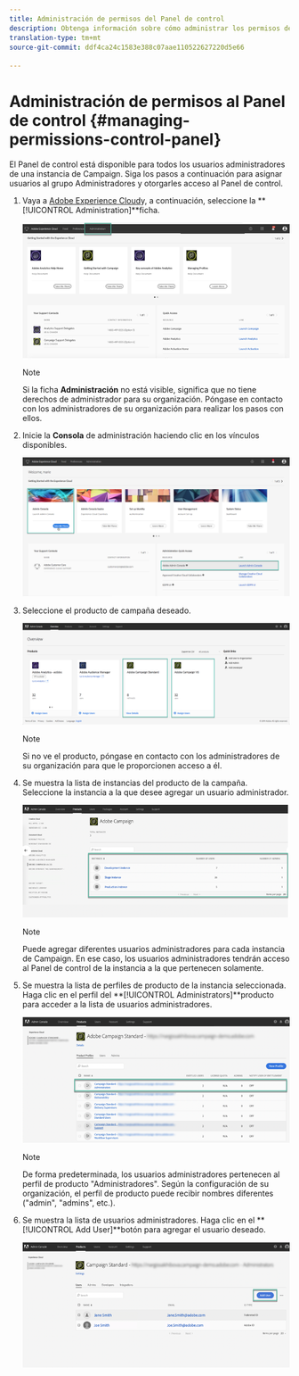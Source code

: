 ```yaml
---
title: Administración de permisos del Panel de control
description: Obtenga información sobre cómo administrar los permisos del Panel de control
translation-type: tm+mt
source-git-commit: ddf4ca24c1583e388c07aae110522627220d5e66

---
```



# Administración de permisos al Panel de control {#managing-permissions-control-panel}

El Panel de control está disponible para todos los usuarios administradores de una instancia de Campaign. Siga los pasos a continuación para asignar usuarios al grupo Administradores y otorgarles acceso al Panel de control.

1. Vaya a [Adobe Experience Cloud](https://experiencecloud.adobe.com/)y, a continuación, seleccione la **[!UICONTROL Administration]**ficha.

   ![](assets/do-not-localize/control_panel_add_user1.png)

   >[!NOTE]
   >
   >Si la ficha <b>Administración</b> no está visible, significa que no tiene derechos de administrador para su organización. Póngase en contacto con los administradores de su organización para realizar los pasos con ellos.

1. Inicie la **Consola** de administración haciendo clic en los vínculos disponibles.

   ![](assets/do-not-localize/control_panel_admin1.png)

1. Seleccione el producto de campaña deseado.

   ![](assets/do-not-localize/control_panel_add_user3.png)

   >[!NOTE]
   >
   >Si no ve el producto, póngase en contacto con los administradores de su organización para que le proporcionen acceso a él.

1. Se muestra la lista de instancias del producto de la campaña. Seleccione la instancia a la que desee agregar un usuario administrador.

   ![](assets/do-not-localize/control_panel_add_user4.png)

   >[!NOTE]
   >
   >Puede agregar diferentes usuarios administradores para cada instancia de Campaign. En ese caso, los usuarios administradores tendrán acceso al Panel de control de la instancia a la que pertenecen solamente.

1. Se muestra la lista de perfiles de producto de la instancia seleccionada. Haga clic en el perfil del **[!UICONTROL Administrators]**producto para acceder a la lista de usuarios administradores.

   ![](assets/do-not-localize/control_panel_add_user_5.png)

   >[!NOTE]
   >
   >De forma predeterminada, los usuarios administradores pertenecen al perfil de producto &quot;Administradores&quot;. Según la configuración de su organización, el perfil de producto puede recibir nombres diferentes (&quot;admin&quot;, &quot;admins&quot;, etc.).

1. Se muestra la lista de usuarios administradores. Haga clic en el **[!UICONTROL Add User]**botón para agregar el usuario deseado.

   ![](assets/do-not-localize/control_panel_add_user_6.png)
